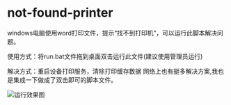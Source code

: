 # not-found-printer
windows电脑使用word打印文件，提示“找不到打印机”，可以运行此脚本解决问题。

使用方式：将run.bat文件拖到桌面双击运行此文件(建议使用管理员运行)

解决方式：重启设备打印服务，清除打印缓存数据 网络上也有挺多解决方案,我也是集成一下做成了双击即可的脚本文件。

![运行效果图](https://user-images.githubusercontent.com/32898567/130326466-fe232a73-1708-4559-8b3e-5bd8162adbab.jpg)
